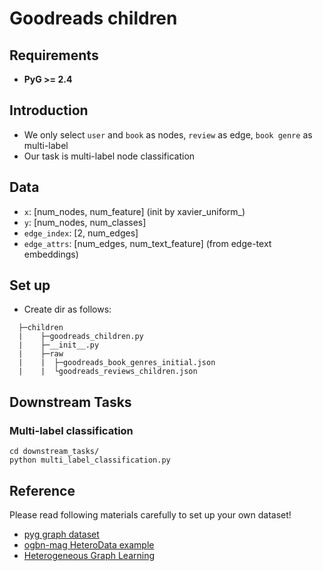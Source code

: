 # Goodreads children

## Requirements

+ **PyG >= 2.4**

## Introduction

+ We only select `user` and `book` as nodes, `review` as edge, `book genre` as multi-label
+ Our task is multi-label node classification

## Data

+ `x`: [num_nodes, num_feature] (init by xavier_uniform_)
+ `y`: [num_nodes, num_classes]
+ `edge_index`: [2, num_edges]
+ `edge_attrs`: [num_edges, num_text_feature] (from edge-text embeddings)

## Set up

+ Create dir as follows:

```
  ├─children
  |    ├─goodreads_children.py
  |    ├─__init__.py
  |    ├─raw
  |    |  ├─goodreads_book_genres_initial.json
  |    |  └goodreads_reviews_children.json
```

## Downstream Tasks

### Multi-label classification

```
cd downstream_tasks/
python multi_label_classification.py
```

## Reference

Please read following materials carefully to set up your own dataset!

+ [pyg graph dataset](https://pytorch-geometric.readthedocs.io/en/latest/notes/create_dataset.html)
+ [ogbn-mag HeteroData example](https://pytorch-geometric.readthedocs.io/en/latest/_modules/torch_geometric/datasets/ogb_mag.html)
+ [Heterogeneous Graph Learning](https://pytorch-geometric.readthedocs.io/en/latest/notes/heterogeneous.html)